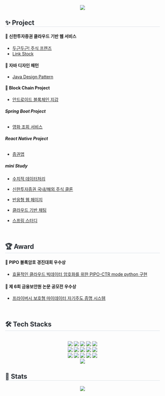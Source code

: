 <div align= "center">
    <img src="https://capsule-render.vercel.app/api?type=waving&color=0:ffe747,100:fed7d7&height=180&text=harin1212%20🙌&animation=fadeIn&fontColor=ffffff&fontSize=40" />
    </div>
    <div style="text-align: left;"> 
    <h2 style="border-bottom: 1px solid #d8dee4; color: #282d33;">✨ Project </h2>  
        
#### 📌 __신한투자증권 클라우드 기반 웹 서비스__ 
- [두근두근! 주식 프렌즈](https://github.com/shinhan-final-project)
- [Link Stock](https://github.com/shinhanInternProject)

#### 📌 __자바 디자인 패턴__ 
- [Java Design Pattern](https://github.com/harin1212/PDA-JavaPattern/tree/Kim-Harin/Kim-Harin)

#### 📌 __Block Chain Project__ 
-  [안드로이드 블록체인 지갑](https://github.com/harin1212/android-wallet)


######  __Spring Boot Project__
- [영화 조회 서비스](https://github.com/harin1212/PDA-spring.git)

######  __React Native Project__
- [증권앱](https://github.com/Shinhan-H-H/shinhan-mobile-project.git)

#####  __mini Study__
- [수치적 데이터처리](https://github.com/harin1212/numerical-data-processing.git)
- [신한투자증권 국내/해외 주식 클론](https://github.com/harin1212/shinhan-react.git)
- [반응형 웹 페이지](https://github.com/harin1212/autoxplore.git)
- [클라우드 기반 채팅](https://github.com/harin1212/aws-chat-demo.git)
- [스프링 스터디](https://github.com/harin1212/spring-mvc.git)
  
    </div>
    <br>
    <div style="text-align: left;"> 
    <h2 style="border-bottom: 1px solid #d8dee4; color: #282d33;">🏆 Award </h2>  
        

#### 🥇 __PIPO 블록암호 경진대회 우수상__ 
- [효율적인 클라우드 빅데이터 암호화를 위한 PIPO-CTR mode python 구현](https://github.com/harin1212/pipo_sswu)
  
#### 🥇 __제 6회 금융보안원 논문 공모전 우수상__ 
- [프라이버시 보호형 마이데이터 자기주도 증명 시스템](https://www.newsis.com/view/?id=NISX20221117_0002089892&cID=10201&pID=10200)
  
    </div>
    <br>
    <div style="text-align: left;">
    <h2 style="border-bottom: 1px solid #d8dee4; color: #282d33;"> 🛠️ Tech Stacks </h2> <br> 
    <div  align= "center"> <img src="https://img.shields.io/badge/Amazon S3-569A31?style=flat-square&logo=Amazon S3&logoColor=white">
          <img src="https://img.shields.io/badge/Amazon AWS-232F3E?style=flat-square&logo=Amazon AWS&logoColor=white">
          <img src="https://img.shields.io/badge/C-A8B9CC?style=flat-square&logo=C&logoColor=white">
          <img src="https://img.shields.io/badge/Docker-2496ED?style=flat-square&logo=Docker&logoColor=white">
          <img src="https://img.shields.io/badge/Elasticsearch-005571?style=flat-square&logo=Elasticsearch&logoColor=white">
          <br/><img src="https://img.shields.io/badge/Figma-F24E1E?style=flat-square&logo=Figma&logoColor=white">
          <img src="https://img.shields.io/badge/Github-181717?style=flat-square&logo=Github&logoColor=white">
          <img src="https://img.shields.io/badge/Java-007396?style=flat-square&logo=Java&logoColor=white">
          <img src="https://img.shields.io/badge/Javascript-F7DF1E?style=flat-square&logo=Javascript&logoColor=white">
          <img src="https://img.shields.io/badge/HTML5-E34F26?style=flat-square&logo=HTML5&logoColor=white">
          <br/><img src="https://img.shields.io/badge/Linux-FCC624?style=flat-square&logo=Linux&logoColor=white">
          <img src="https://img.shields.io/badge/MySQL-4479A1?style=flat-square&logo=MySQL&logoColor=white">
          <img src="https://img.shields.io/badge/Python-3776AB?style=flat-square&logo=Python&logoColor=white">
          <img src="https://img.shields.io/badge/React-61DAFB?style=flat-square&logo=React&logoColor=white">
          <img src="https://img.shields.io/badge/ReactNative-61DAFB?style=flat-square&logo=React&logoColor=white">
          <br/><img src="https://img.shields.io/badge/Spring Boot-6DB33F?style=flat-square&logo=Spring Boot&logoColor=white">
          </div>
    </div>
    <div style="text-align: left;"> 
    <h2 style="border-bottom: 1px solid #d8dee4; color: #282d33;"> 🏅 Stats </h2> <div align= "center"> <img src="https://github-readme-stats.vercel.app/api?username=harin1212&bg_color=180,00000000,00000000&title_color=000000&text_color=000000"
         /> </div> 
    </div>
    
